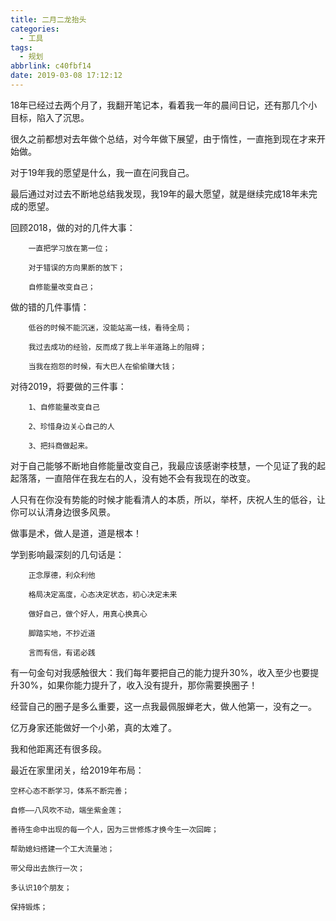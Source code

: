 ```yaml
---
title: 二月二龙抬头
categories:
  - 工具
tags:
  - 规划
abbrlink: c40fbf14
date: 2019-03-08 17:12:12
---
```

18年已经过去两个月了，我翻开笔记本，看着我一年的晨间日记，还有那几个小目标，陷入了沉思。

很久之前都想对去年做个总结，对今年做下展望，由于惰性，一直拖到现在才来开始做。

对于19年我的愿望是什么，我一直在问我自己。

最后通过对过去不断地总结我发现，我19年的最大愿望，就是继续完成18年未完成的愿望。

回顾2018，做的对的几件大事：

		一直把学习放在第一位；

		对于错误的方向果断的放下；

		自修能量改变自己；


做的错的几件事情：

		低谷的时候不能沉迷，没能站高一线，看待全局；

		我过去成功的经验，反而成了我上半年道路上的阻碍；

		当我在抱怨的时候，有大巴人在偷偷赚大钱；

对待2019，将要做的三件事：
	
		1、自修能量改变自己
		
		2、珍惜身边关心自己的人

		3、把抖商做起来。


对于自己能够不断地自修能量改变自己，我最应该感谢李枝慧，一个见证了我的起起落落，一直陪伴在我左右的人，没有她不会有我现在的改变。

人只有在你没有势能的时候才能看清人的本质，所以，举杯，庆祝人生的低谷，让你可以认清身边很多风景。

做事是术，做人是道，道是根本！

学到影响最深刻的几句话是：

		正念厚德，利众利他

		格局决定高度，心态决定状态，初心决定未来

		做好自己，做个好人，用真心换真心

		脚踏实地，不抄近道

		言而有信，有诺必践

有一句金句对我感触很大：我们每年要把自己的能力提升30%，收入至少也要提升30%，如果你能力提升了，收入没有提升，那你需要换圈子！

经营自己的圈子是多么重要，这一点我最佩服蝉老大，做人他第一，没有之一。

亿万身家还能做好一个小弟，真的太难了。

我和他距离还有很多段。

最近在家里闭关，给2019年布局：

	空杯心态不断学习，体系不断完善；

	自修——八风吹不动，端坐紫金莲；

	善待生命中出现的每一个人，因为三世修炼才换今生一次回眸；

	帮助媳妇搭建一个工大流量池；

	带父母出去旅行一次；

	多认识10个朋友；

	保持锻炼；
